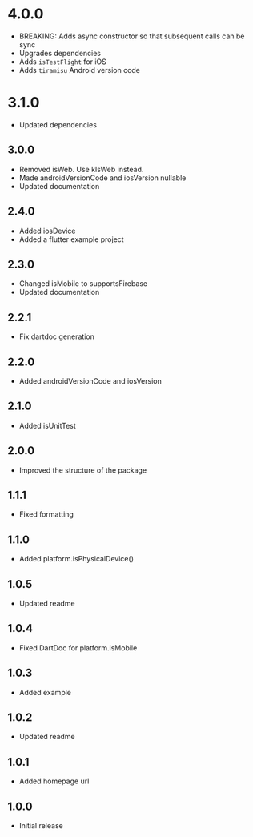 # 4.0.0
- BREAKING: Adds async constructor so that subsequent calls can be sync
- Upgrades dependencies
- Adds `isTestFlight` for iOS
- Adds `tiramisu` Android version code

# 3.1.0
- Updated dependencies

## 3.0.0
- Removed isWeb. Use kIsWeb instead.
- Made androidVersionCode and iosVersion nullable
- Updated documentation

## 2.4.0
- Added iosDevice
- Added a flutter example project

## 2.3.0
- Changed isMobile to supportsFirebase
- Updated documentation

## 2.2.1
- Fix dartdoc generation

## 2.2.0
- Added androidVersionCode and iosVersion

## 2.1.0
- Added isUnitTest

## 2.0.0
- Improved the structure of the package

## 1.1.1
- Fixed formatting

## 1.1.0
- Added platform.isPhysicalDevice()

## 1.0.5
- Updated readme

## 1.0.4
- Fixed DartDoc for platform.isMobile

## 1.0.3
- Added example

## 1.0.2
- Updated readme

## 1.0.1
- Added homepage url

## 1.0.0
- Initial release